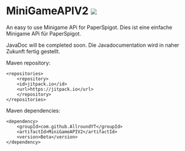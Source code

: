 # MiniGameAPIV2  [![](https://jitpack.io/v/AllroundYT/MiniGameAPIV2.svg)](https://jitpack.io/#AllroundYT/MiniGameAPIV2)
An easy to use Minigame APi for PaperSpigot.
Dies ist eine einfache Minigame APi für PaperSpigot.

JavaDoc will be completed soon.
Die Javadocumentation wird in naher Zukunft fertig gestellt.

Maven repository:
```
<repositories>
    <repository>
	<id>jitpack.io</id>
	<url>https://jitpack.io</url>
    </repository>
</repositories>
```
Maven dependencies:
```
<dependency>
    <groupId>com.github.AllroundYT</groupId>
    <artifactId>MiniGameAPIV2</artifactId>
    <version>Beta</version>
</dependency>
```
